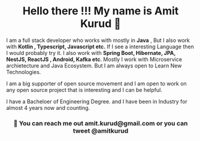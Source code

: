 <h1 align="center"> Hello there !!! My name is Amit Kurud 👋 </h1>

I am a full stack developer who works with mostly in **Java** , But I also work with **Kotlin , Typescript, Javascript etc.**
If I see a interesting Language then I would probably try it. I also work with **Spring Boot, Hibernate, JPA, NestJS, ReactJS , Android, Kafka etc**.
Mostly I work with Microservice archietecture and Java Ecosystem. But I am always open to Learn New Technologies.

I am a big supporter of open source movement and I am open to work on any open source project that is interesting and
I can be helpful.

I have a Bacheloer of Engineering Degree. and I have been in Industry for almost 4 years now and counting.

<h3 align="center">🤘 You can reach me out amit.kurud@gmail.com or you can tweet @amitkurud </h3>
